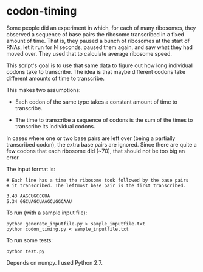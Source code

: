 codon-timing
============

Some people did an experiment in which, for each of many ribosomes, they observed a sequence of base pairs the ribosome transcribed in a fixed amount of time.
That is, they paused a bunch of ribosomes at the start of RNAs, let it run for N seconds, paused them again, and saw what they had moved over.
They used that to calculate average ribosome speed. 

This script's goal is to use that same data to figure out how long individual codons take to transcribe. 
The idea is that maybe different codons take different amounts of time to transcribe.

This makes two assumptions:

* Each codon of the same type takes a constant amount of time to transcribe.

* The time to transcribe a sequence of codons is the sum of the times to transcribe its individual codons.

In cases where one or two base pairs are left over (being a partially transcribed codon), the extra base pairs are ignored. Since there are quite a few codons that each ribosome did (~70), that should not be too big an error.

The input format is:
   
    # Each line has a time the ribosome took followed by the base pairs 
    # it transcribed. The leftmost base pair is the first transcribed.
    
    3.43 AAGCUGCCGUA
    5.34 GGCUAGCUAAGCUGGCAAU


To run (with a sample input file):

    python generate_inputfile.py > sample_inputfile.txt
    python codon_timing.py < sample_inputfile.txt

To run some tests:

    python test.py
   
Depends on numpy.
I used Python 2.7.
